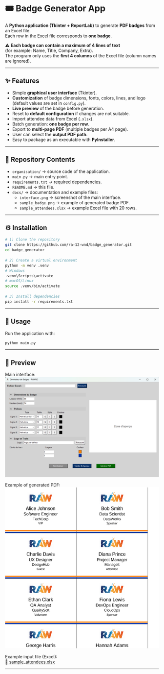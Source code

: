 # 🎟️ Badge Generator App

A **Python application (Tkinter + ReportLab)** to generate **PDF badges** from an Excel file.  
Each row in the Excel file corresponds to **one badge**.

⚠️ **Each badge can contain a maximum of 4 lines of text**  
(for example: Name, Title, Company, Extra).  
The program only uses the **first 4 columns** of the Excel file (column names are ignored).

---

## ✨ Features
- Simple **graphical user interface** (Tkinter).
- **Customization** of badge dimensions, fonts, colors, lines, and logo (default values are set in `config.py`).
- **Live preview** of the badge before generation.
- Reset to **default configuration** if changes are not suitable.
- Import attendee data from Excel (`.xlsx`).
- Batch generation: **one badge per row**.
- Export to **multi-page PDF** (multiple badges per A4 page).
- User can select the **output PDF path**.
- Easy to package as an executable with **PyInstaller**.

---

## 📂 Repository Contents
- `organisation/` → source code of the application.
- `main.py` → main entry point.
- `requirements.txt` → required dependencies.
- `README.md` → this file.
- `docs/` → documentation and example files:
  - `interface.png` → screenshot of the main interface.
  - `sample_badge.png` → example of generated badge PDF.
  - `sample_attendees.xlsx` → example Excel file with 20 rows.


---

## ⚙️ Installation

```bash
# 1) Clone the repository
git clone https://github.com/ra-12-wnd/badge_generator.git
cd badge_generator

# 2) Create a virtual environment
python -m venv .venv
# Windows
.venv\Scripts\activate
# macOS/Linux
source .venv/bin/activate

# 3) Install dependencies
pip install -r requirements.txt
```
---

## 🚀 Usage

Run the application with:
```bash
python main.py
```
---

## 📸 Preview

Main interface:  
![Interface](docs/interface.png)

Example of generated PDF:  
![Badge PDF](docs/sample_badge.png)

Example input file (Excel):  
[📂 sample_attendees.xlsx](docs/sample_attendees.xlsx)

---

